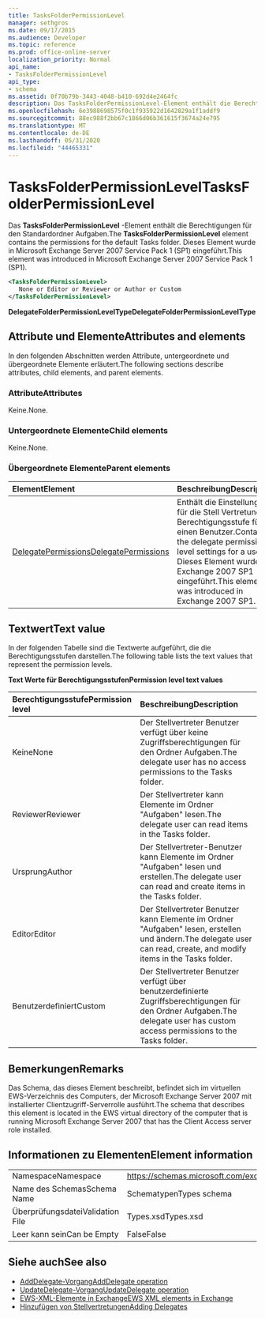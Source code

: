```yaml
---
title: TasksFolderPermissionLevel
manager: sethgros
ms.date: 09/17/2015
ms.audience: Developer
ms.topic: reference
ms.prod: office-online-server
localization_priority: Normal
api_name:
- TasksFolderPermissionLevel
api_type:
- schema
ms.assetid: 0f70b79b-3443-4048-b410-692d4e2464fc
description: Das TasksFolderPermissionLevel-Element enthält die Berechtigungen für den Standardordner Aufgaben. Dieses Element wurde in Microsoft Exchange Server 2007 Service Pack 1 (SP1) eingeführt.
ms.openlocfilehash: 6e3988698575f0c1f935922d1642829a1f1addf9
ms.sourcegitcommit: 88ec988f2bb67c1866d06b361615f3674a24e795
ms.translationtype: MT
ms.contentlocale: de-DE
ms.lasthandoff: 05/31/2020
ms.locfileid: "44465331"
---
```

# <a name="tasksfolderpermissionlevel"></a><span data-ttu-id="fe049-104">TasksFolderPermissionLevel</span><span class="sxs-lookup"><span data-stu-id="fe049-104">TasksFolderPermissionLevel</span></span>

<span data-ttu-id="fe049-105">Das **TasksFolderPermissionLevel** -Element enthält die Berechtigungen für den Standardordner Aufgaben.</span><span class="sxs-lookup"><span data-stu-id="fe049-105">The **TasksFolderPermissionLevel** element contains the permissions for the default Tasks folder.</span></span> <span data-ttu-id="fe049-106">Dieses Element wurde in Microsoft Exchange Server 2007 Service Pack 1 (SP1) eingeführt.</span><span class="sxs-lookup"><span data-stu-id="fe049-106">This element was introduced in Microsoft Exchange Server 2007 Service Pack 1 (SP1).</span></span> 
  
```xml
<TasksFolderPermissionLevel>
   None or Editor or Reviewer or Author or Custom
</TasksFolderPermissionLevel>
```

<span data-ttu-id="fe049-107">**DelegateFolderPermissionLevelType**</span><span class="sxs-lookup"><span data-stu-id="fe049-107">**DelegateFolderPermissionLevelType**</span></span>

## <a name="attributes-and-elements"></a><span data-ttu-id="fe049-108">Attribute und Elemente</span><span class="sxs-lookup"><span data-stu-id="fe049-108">Attributes and elements</span></span>

<span data-ttu-id="fe049-109">In den folgenden Abschnitten werden Attribute, untergeordnete und übergeordnete Elemente erläutert.</span><span class="sxs-lookup"><span data-stu-id="fe049-109">The following sections describe attributes, child elements, and parent elements.</span></span>
  
### <a name="attributes"></a><span data-ttu-id="fe049-110">Attribute</span><span class="sxs-lookup"><span data-stu-id="fe049-110">Attributes</span></span>

<span data-ttu-id="fe049-111">Keine.</span><span class="sxs-lookup"><span data-stu-id="fe049-111">None.</span></span>
  
### <a name="child-elements"></a><span data-ttu-id="fe049-112">Untergeordnete Elemente</span><span class="sxs-lookup"><span data-stu-id="fe049-112">Child elements</span></span>

<span data-ttu-id="fe049-113">Keine.</span><span class="sxs-lookup"><span data-stu-id="fe049-113">None.</span></span>
  
### <a name="parent-elements"></a><span data-ttu-id="fe049-114">Übergeordnete Elemente</span><span class="sxs-lookup"><span data-stu-id="fe049-114">Parent elements</span></span>

|<span data-ttu-id="fe049-115">**Element**</span><span class="sxs-lookup"><span data-stu-id="fe049-115">**Element**</span></span>|<span data-ttu-id="fe049-116">**Beschreibung**</span><span class="sxs-lookup"><span data-stu-id="fe049-116">**Description**</span></span>|
|:-----|:-----|
|[<span data-ttu-id="fe049-117">DelegatePermissions</span><span class="sxs-lookup"><span data-stu-id="fe049-117">DelegatePermissions</span></span>](delegatepermissions.md) <br/> |<span data-ttu-id="fe049-118">Enthält die Einstellungen für die Stell Vertretungs Berechtigungsstufe für einen Benutzer.</span><span class="sxs-lookup"><span data-stu-id="fe049-118">Contains the delegate permission level settings for a user.</span></span> <span data-ttu-id="fe049-119">Dieses Element wurde in Exchange 2007 SP1 eingeführt.</span><span class="sxs-lookup"><span data-stu-id="fe049-119">This element was introduced in Exchange 2007 SP1.</span></span>  <br/> |
   
## <a name="text-value"></a><span data-ttu-id="fe049-120">Textwert</span><span class="sxs-lookup"><span data-stu-id="fe049-120">Text value</span></span>

<span data-ttu-id="fe049-121">In der folgenden Tabelle sind die Textwerte aufgeführt, die die Berechtigungsstufen darstellen.</span><span class="sxs-lookup"><span data-stu-id="fe049-121">The following table lists the text values that represent the permission levels.</span></span>
  
<span data-ttu-id="fe049-122">**Text Werte für Berechtigungsstufen**</span><span class="sxs-lookup"><span data-stu-id="fe049-122">**Permission level text values**</span></span>

|<span data-ttu-id="fe049-123">**Berechtigungsstufe**</span><span class="sxs-lookup"><span data-stu-id="fe049-123">**Permission level**</span></span>|<span data-ttu-id="fe049-124">**Beschreibung**</span><span class="sxs-lookup"><span data-stu-id="fe049-124">**Description**</span></span>|
|:-----|:-----|
|<span data-ttu-id="fe049-125">Keine</span><span class="sxs-lookup"><span data-stu-id="fe049-125">None</span></span>  <br/> |<span data-ttu-id="fe049-126">Der Stellvertreter Benutzer verfügt über keine Zugriffsberechtigungen für den Ordner Aufgaben.</span><span class="sxs-lookup"><span data-stu-id="fe049-126">The delegate user has no access permissions to the Tasks folder.</span></span>  <br/> |
|<span data-ttu-id="fe049-127">Reviewer</span><span class="sxs-lookup"><span data-stu-id="fe049-127">Reviewer</span></span>  <br/> |<span data-ttu-id="fe049-128">Der Stellvertreter kann Elemente im Ordner "Aufgaben" lesen.</span><span class="sxs-lookup"><span data-stu-id="fe049-128">The delegate user can read items in the Tasks folder.</span></span>  <br/> |
|<span data-ttu-id="fe049-129">Ursprung</span><span class="sxs-lookup"><span data-stu-id="fe049-129">Author</span></span>  <br/> |<span data-ttu-id="fe049-130">Der Stellvertreter-Benutzer kann Elemente im Ordner "Aufgaben" lesen und erstellen.</span><span class="sxs-lookup"><span data-stu-id="fe049-130">The delegate user can read and create items in the Tasks folder.</span></span>  <br/> |
|<span data-ttu-id="fe049-131">Editor</span><span class="sxs-lookup"><span data-stu-id="fe049-131">Editor</span></span>  <br/> |<span data-ttu-id="fe049-132">Der Stellvertreter Benutzer kann Elemente im Ordner "Aufgaben" lesen, erstellen und ändern.</span><span class="sxs-lookup"><span data-stu-id="fe049-132">The delegate user can read, create, and modify items in the Tasks folder.</span></span>  <br/> |
|<span data-ttu-id="fe049-133">Benutzerdefiniert</span><span class="sxs-lookup"><span data-stu-id="fe049-133">Custom</span></span>  <br/> |<span data-ttu-id="fe049-134">Der Stellvertreter Benutzer verfügt über benutzerdefinierte Zugriffsberechtigungen für den Ordner Aufgaben.</span><span class="sxs-lookup"><span data-stu-id="fe049-134">The delegate user has custom access permissions to the Tasks folder.</span></span>  <br/> |
   
## <a name="remarks"></a><span data-ttu-id="fe049-135">Bemerkungen</span><span class="sxs-lookup"><span data-stu-id="fe049-135">Remarks</span></span>

<span data-ttu-id="fe049-136">Das Schema, das dieses Element beschreibt, befindet sich im virtuellen EWS-Verzeichnis des Computers, der Microsoft Exchange Server 2007 mit installierter Clientzugriff-Serverrolle ausführt.</span><span class="sxs-lookup"><span data-stu-id="fe049-136">The schema that describes this element is located in the EWS virtual directory of the computer that is running Microsoft Exchange Server 2007 that has the Client Access server role installed.</span></span>
  
## <a name="element-information"></a><span data-ttu-id="fe049-137">Informationen zu Elementen</span><span class="sxs-lookup"><span data-stu-id="fe049-137">Element information</span></span>

|||
|:-----|:-----|
|<span data-ttu-id="fe049-138">Namespace</span><span class="sxs-lookup"><span data-stu-id="fe049-138">Namespace</span></span>  <br/> |https://schemas.microsoft.com/exchange/services/2006/types  <br/> |
|<span data-ttu-id="fe049-139">Name des Schemas</span><span class="sxs-lookup"><span data-stu-id="fe049-139">Schema Name</span></span>  <br/> |<span data-ttu-id="fe049-140">Schematypen</span><span class="sxs-lookup"><span data-stu-id="fe049-140">Types schema</span></span>  <br/> |
|<span data-ttu-id="fe049-141">Überprüfungsdatei</span><span class="sxs-lookup"><span data-stu-id="fe049-141">Validation File</span></span>  <br/> |<span data-ttu-id="fe049-142">Types.xsd</span><span class="sxs-lookup"><span data-stu-id="fe049-142">Types.xsd</span></span>  <br/> |
|<span data-ttu-id="fe049-143">Leer kann sein</span><span class="sxs-lookup"><span data-stu-id="fe049-143">Can be Empty</span></span>  <br/> |<span data-ttu-id="fe049-144">False</span><span class="sxs-lookup"><span data-stu-id="fe049-144">False</span></span>  <br/> |
   
## <a name="see-also"></a><span data-ttu-id="fe049-145">Siehe auch</span><span class="sxs-lookup"><span data-stu-id="fe049-145">See also</span></span>

- [<span data-ttu-id="fe049-146">AddDelegate-Vorgang</span><span class="sxs-lookup"><span data-stu-id="fe049-146">AddDelegate operation</span></span>](adddelegate-operation.md)
- [<span data-ttu-id="fe049-147">UpdateDelegate-Vorgang</span><span class="sxs-lookup"><span data-stu-id="fe049-147">UpdateDelegate operation</span></span>](updatedelegate-operation.md)
- [<span data-ttu-id="fe049-148">EWS-XML-Elemente in Exchange</span><span class="sxs-lookup"><span data-stu-id="fe049-148">EWS XML elements in Exchange</span></span>](ews-xml-elements-in-exchange.md)
- [<span data-ttu-id="fe049-149">Hinzufügen von Stellvertretungen</span><span class="sxs-lookup"><span data-stu-id="fe049-149">Adding Delegates</span></span>](https://msdn.microsoft.com/library/3a744150-66a3-4a13-9433-793603ba5038%28Office.15%29.aspx)

